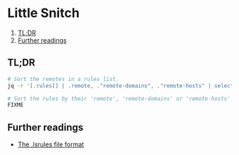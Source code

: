 # Little Snitch

1. [TL;DR](#tldr)
2. [Further readings](#further-readings)

## TL;DR

```sh
# Sort the remotes in a rules list.
jq -r '[.rules[] | .remote, ."remote-domains", ."remote-hosts" | select(. != null)] | sort | .[]' rules.lsrules

# Sort the rules by their 'remote', 'remote-domains' or 'remote-hosts' field.
FIXME
```

## Further readings

- [The .lsrules file format]

<!-- project's references -->
[the .lsrules file format]: https://help.obdev.at/littlesnitch5/ref-lsrules-file-format
